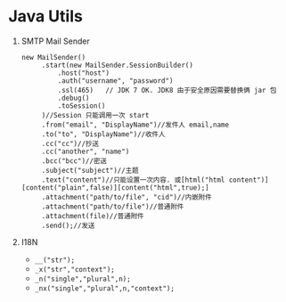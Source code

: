 # Java Utils

1. SMTP Mail Sender

   ```
   new MailSender()
        .start(new MailSender.SessionBuilder()
            .host("host")
            .auth("username", "password")
            .ssl(465)   // JDK 7 OK. JDK8 由于安全原因需要替换俩 jar 包
            .debug()
            .toSession()
        )//Session 只能调用一次 start
        .from("email", "DisplayName")//发件人 email,name
        .to("to", "DisplayName")//收件人
        .cc("cc")//抄送
        .cc("another", "name")
        .bcc("bcc")//密送
        .subject("subject")//主题
        .text("content")//只能设置一次内容. 或[html("html content")][content("plain",false)][content("html",true);]
        .attachment("path/to/file", "cid")//内嵌附件
        .attachment("path/to/file")//普通附件
        .attachment(file)//普通附件
        .send();//发送
   ```
2. I18N
    * <code>__("str");</code>
    * <code>_x("str","context");</code>
    * <code>_n("single","plural",n);</code>
    * <code>_nx("single","plural",n,"context");</code>
